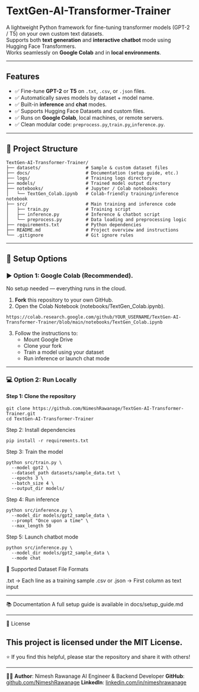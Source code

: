 # TextGen-AI-Transformer-Trainer

A lightweight Python framework for fine-tuning transformer models (GPT-2 / T5) on your own custom text datasets.  
Supports both **text generation** and **interactive chatbot** mode using Hugging Face Transformers.  
Works seamlessly on **Google Colab** and in **local environments**.

---

## Features

- ✅ Fine-tune **GPT-2** or **T5** on `.txt`, `.csv`, or `.json` files.
- ✅ Automatically saves models by dataset + model name.
- ✅ Built-in **inference** and **chat** modes.
- ✅ Supports Hugging Face Datasets and custom files.
- ✅ Runs on **Google Colab**, local machines, or remote servers.
- ✅ Clean modular code: `preprocess.py`,`train.py`,`inference.py`.

---

## 📁 Project Structure

```
TextGen-AI-Transformer-Trainer/
├── datasets/                 # Sample & custom dataset files
├── docs/                     # Documentation (setup guide, etc.)
├── logs/                     # Training logs directory
├── models/                   # Trained model output directory
├── notebooks/                # Jupyter / Colab notebooks
│   └── TextGen_Colab.ipynb   # Colab-friendly training/inference notebook
├── src/                      # Main training and inference code
│   ├── train.py              # Training script
│   ├── inference.py          # Inference & chatbot script
│   └── preprocess.py         # Data loading and preprocessing logic
├── requirements.txt          # Python dependencies
├── README.md                 # Project overview and instructions
└── .gitignore                # Git ignore rules
```

---

## 🔧 Setup Options

### ▶️ Option 1: Google Colab (Recommended).

No setup needed — everything runs in the cloud.

1. **Fork** this repository to your own GitHub.
2. Open the Colab Notebook (notebooks/TextGen_Colab.ipynb).
```
https://colab.research.google.com/github/YOUR_USERNAME/TextGen-AI-Transformer-Trainer/blob/main/notebooks/TextGen_Colab.ipynb
```
3. Follow the instructions to:
   - Mount Google Drive
   - Clone your fork
   - Train a model using your dataset
   - Run inference or launch chat mode

---

### 💻 Option 2: Run Locally

#### Step 1: Clone the repository
```
git clone https://github.com/NimeshRawanage/TextGen-AI-Transformer-Trainer.git
cd TextGen-AI-Transformer-Trainer
```
Step 2: Install dependencies
```
pip install -r requirements.txt
```
Step 3: Train the model
```
python src/train.py \
  --model gpt2 \
  --dataset_path datasets/sample_data.txt \
  --epochs 3 \
  --batch_size 4 \
  --output_dir models/
```
Step 4: Run inference

```
python src/inference.py \
  --model_dir models/gpt2_sample_data \
  --prompt "Once upon a time" \
  --max_length 50
```

Step 5: Launch chatbot mode

```
python src/inference.py \
  --model_dir models/gpt2_sample_data \
  --mode chat
```

📄 Supported Dataset File Formats

.txt → Each line as a training sample
.csv or .json → First column as text input

---

📚 Documentation
A full setup guide is available in docs/setup_guide.md

---

📌 License

This project is licensed under the MIT License.
---
⭐ If you find this helpful, please star the repository and share it with others!

---

👨‍💻 **Author**: Nimesh Rawanage
AI Engineer & Backend Developer
**GitHub**: [github.com/NimeshRawanage](https://github.com/NimeshRawanage)
**LinkedIn**: [linkedin.com/in/nimeshrawanage](https://linkedin.com/in/nimeshrawanage)


